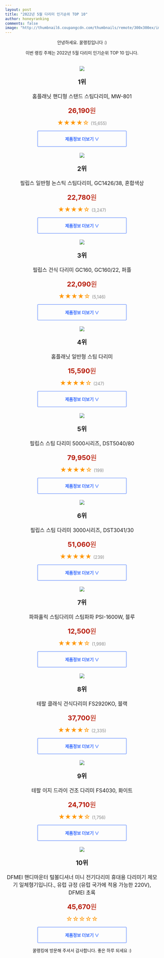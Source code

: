 ```yaml
--- 
layout: post 
title: "2022년 5월 다리미 인기순위 TOP 10" 
author: honeyranking 
comments: false 
image: "http://thumbnail6.coupangcdn.com/thumbnails/remote/300x300ex/image/retail/images/1055979437804-e0f401c0-510a-4275-bcc1-50b41e7c039c.jpg" 
--- 
```

<p style="text-align: center;">안녕하세요. 꿀랭킹입니다 :)</p> <p style="text-align: center;">이번 랭킹 주제는 2022년 5월 다리미 인기순위 TOP 10 입니다.</p><center><img src="http://thumbnail6.coupangcdn.com/thumbnails/remote/300x300ex/image/retail/images/1055979437804-e0f401c0-510a-4275-bcc1-50b41e7c039c.jpg" style="margin-top:20px" /></center> <p style="text-align: center; font-size: 20px"><b>1위</b></p> <p style="text-align: center; font-size: 17px">홈플래닛 핸디형 스탠드 스팀다리미, MW-801</p> <p style="text-align: center;"><span style="color: #b61800; font-size: 22px;"><b>26,190</b>원</span></p> <p style="text-align: center;"><span style="color: #ff9600; font-size: 20px;">★★★★☆ </span><span style="color: #878787;">(15,655)</span></p> <center><a href="https://link.coupang.com/a/mLXJB"> <div style="font-size: 14px; display: inline-block; padding: 15px 90px; color: #346aff; border-radius: 2px; border: 1px solid #346aff; cursor: pointer;"><b>제품정보 더보기 &or;</b></div> </a></center><center><img src="http://thumbnail8.coupangcdn.com/thumbnails/remote/300x300ex/image/retail/images/674302556904339-dbc8c5eb-aadd-4fd9-b2e7-cf2e1006d3b6.jpg" style="margin-top:20px" /></center> <p style="text-align: center; font-size: 20px"><b>2위</b></p> <p style="text-align: center; font-size: 17px">필립스 일반형 논스틱 스팀다리미, GC1426/38, 혼합색상</p> <p style="text-align: center;"><span style="color: #b61800; font-size: 22px;"><b>22,780</b>원</span></p> <p style="text-align: center;"><span style="color: #ff9600; font-size: 20px;">★★★★☆ </span><span style="color: #878787;">(3,247)</span></p> <center><a href="https://link.coupang.com/a/mLXJC"> <div style="font-size: 14px; display: inline-block; padding: 15px 90px; color: #346aff; border-radius: 2px; border: 1px solid #346aff; cursor: pointer;"><b>제품정보 더보기 &or;</b></div> </a></center><center><img src="http://thumbnail6.coupangcdn.com/thumbnails/remote/300x300ex/image/product/image/vendoritem/2018/10/24/3006124168/cd83298b-2531-43e5-8b9b-d87c12f9f0b7.jpg" style="margin-top:20px" /></center> <p style="text-align: center; font-size: 20px"><b>3위</b></p> <p style="text-align: center; font-size: 17px">필립스 건식 다리미 GC160, GC160/22, 퍼플</p> <p style="text-align: center;"><span style="color: #b61800; font-size: 22px;"><b>22,090</b>원</span></p> <p style="text-align: center;"><span style="color: #ff9600; font-size: 20px;">★★★★☆ </span><span style="color: #878787;">(5,146)</span></p> <center><a href="https://link.coupang.com/a/mLXJE"> <div style="font-size: 14px; display: inline-block; padding: 15px 90px; color: #346aff; border-radius: 2px; border: 1px solid #346aff; cursor: pointer;"><b>제품정보 더보기 &or;</b></div> </a></center><center><img src="http://thumbnail8.coupangcdn.com/thumbnails/remote/300x300ex/image/retail/images/161920179458458-4aa1616a-3c4a-47b4-a62c-4e0776641ac8.jpg" style="margin-top:20px" /></center> <p style="text-align: center; font-size: 20px"><b>4위</b></p> <p style="text-align: center; font-size: 17px">홈플래닛 일반형 스팀 다리미</p> <p style="text-align: center;"><span style="color: #b61800; font-size: 22px;"><b>15,590</b>원</span></p> <p style="text-align: center;"><span style="color: #ff9600; font-size: 20px;">★★★★☆ </span><span style="color: #878787;">(247)</span></p> <center><a href="https://link.coupang.com/a/mLXJF"> <div style="font-size: 14px; display: inline-block; padding: 15px 90px; color: #346aff; border-radius: 2px; border: 1px solid #346aff; cursor: pointer;"><b>제품정보 더보기 &or;</b></div> </a></center><center><img src="http://thumbnail7.coupangcdn.com/thumbnails/remote/300x300ex/image/rs_quotation_api/bf5e0fw2/52e49d43a6dc46639a773f49eff7138f.jpg" style="margin-top:20px" /></center> <p style="text-align: center; font-size: 20px"><b>5위</b></p> <p style="text-align: center; font-size: 17px">필립스 스팀 다리미 5000시리즈, DST5040/80</p> <p style="text-align: center;"><span style="color: #b61800; font-size: 22px;"><b>79,950</b>원</span></p> <p style="text-align: center;"><span style="color: #ff9600; font-size: 20px;">★★★★☆ </span><span style="color: #878787;">(199)</span></p> <center><a href="https://link.coupang.com/a/mLXJG"> <div style="font-size: 14px; display: inline-block; padding: 15px 90px; color: #346aff; border-radius: 2px; border: 1px solid #346aff; cursor: pointer;"><b>제품정보 더보기 &or;</b></div> </a></center><center><img src="http://thumbnail8.coupangcdn.com/thumbnails/remote/300x300ex/image/rs_quotation_api/nvbcuadr/fed471d8438e464186bc2ff7e0db4827.jpg" style="margin-top:20px" /></center> <p style="text-align: center; font-size: 20px"><b>6위</b></p> <p style="text-align: center; font-size: 17px">필립스 스팀 다리미 3000시리즈, DST3041/30</p> <p style="text-align: center;"><span style="color: #b61800; font-size: 22px;"><b>51,060</b>원</span></p> <p style="text-align: center;"><span style="color: #ff9600; font-size: 20px;">★★★★★ </span><span style="color: #878787;">(239)</span></p> <center><a href="https://link.coupang.com/a/mLXJH"> <div style="font-size: 14px; display: inline-block; padding: 15px 90px; color: #346aff; border-radius: 2px; border: 1px solid #346aff; cursor: pointer;"><b>제품정보 더보기 &or;</b></div> </a></center><center><img src="http://thumbnail8.coupangcdn.com/thumbnails/remote/300x300ex/image/retail/images/2017/09/22/15/4/d75a2a79-c81d-465d-a179-bb6c805d0471.jpg" style="margin-top:20px" /></center> <p style="text-align: center; font-size: 20px"><b>7위</b></p> <p style="text-align: center; font-size: 17px">파파홀릭 스팀다리미 스팀파파 PSI-1600W, 블루</p> <p style="text-align: center;"><span style="color: #b61800; font-size: 22px;"><b>12,500</b>원</span></p> <p style="text-align: center;"><span style="color: #ff9600; font-size: 20px;">★★★★☆ </span><span style="color: #878787;">(1,998)</span></p> <center><a href="https://link.coupang.com/a/mLXJI"> <div style="font-size: 14px; display: inline-block; padding: 15px 90px; color: #346aff; border-radius: 2px; border: 1px solid #346aff; cursor: pointer;"><b>제품정보 더보기 &or;</b></div> </a></center><center><img src="http://thumbnail10.coupangcdn.com/thumbnails/remote/300x300ex/image/vendor_inventory/2750/ebf74bc05fa8663584d7046a84ab014f4537e559c6e29ae5faff1a68a2fb.jpg" style="margin-top:20px" /></center> <p style="text-align: center; font-size: 20px"><b>8위</b></p> <p style="text-align: center; font-size: 17px">테팔 클래식 건식다리미 FS2920KO, 블랙</p> <p style="text-align: center;"><span style="color: #b61800; font-size: 22px;"><b>37,700</b>원</span></p> <p style="text-align: center;"><span style="color: #ff9600; font-size: 20px;">★★★★☆ </span><span style="color: #878787;">(2,335)</span></p> <center><a href="https://link.coupang.com/a/mLXJJ"> <div style="font-size: 14px; display: inline-block; padding: 15px 90px; color: #346aff; border-radius: 2px; border: 1px solid #346aff; cursor: pointer;"><b>제품정보 더보기 &or;</b></div> </a></center><center><img src="http://thumbnail6.coupangcdn.com/thumbnails/remote/300x300ex/image/retail/images/78906264478434-56539680-8a6f-4d69-857e-a7671540de45.png" style="margin-top:20px" /></center> <p style="text-align: center; font-size: 20px"><b>9위</b></p> <p style="text-align: center; font-size: 17px">테팔 이지 드라이 건조 다리미 FS4030, 화이트</p> <p style="text-align: center;"><span style="color: #b61800; font-size: 22px;"><b>24,710</b>원</span></p> <p style="text-align: center;"><span style="color: #ff9600; font-size: 20px;">★★★★☆ </span><span style="color: #878787;">(1,756)</span></p> <center><a href="https://link.coupang.com/a/mLXJK"> <div style="font-size: 14px; display: inline-block; padding: 15px 90px; color: #346aff; border-radius: 2px; border: 1px solid #346aff; cursor: pointer;"><b>제품정보 더보기 &or;</b></div> </a></center><center><img src="http://thumbnail9.coupangcdn.com/thumbnails/remote/300x300ex/image/vendor_inventory/43bb/dc57b17e617b599adb73438c8b62372d8586b4f2b0faf8ad809f0a09b0b5.jpg" style="margin-top:20px" /></center> <p style="text-align: center; font-size: 20px"><b>10위</b></p> <p style="text-align: center; font-size: 17px">DFMEI 핸디마운터 털볼디셔너 미니 전기다리미 휴대용 다리미기 제모기 일체형기입니다., 유럽 ​​규정 (유럽 국가에 적용 가능한 220V), DFMEI 초록</p> <p style="text-align: center;"><span style="color: #b61800; font-size: 22px;"><b>45,670</b>원</span></p> <p style="text-align: center;"><span style="color: #ff9600; font-size: 20px;">☆☆☆☆☆ </span><span style="color: #878787;"></span></p> <center><a href="https://link.coupang.com/a/mLXJM"> <div style="font-size: 14px; display: inline-block; padding: 15px 90px; color: #346aff; border-radius: 2px; border: 1px solid #346aff; cursor: pointer;"><b>제품정보 더보기 &or;</b></div> </a></center> <p style="text-align: center;">꿀랭킹에 방문해 주셔서 감사합니다. 좋은 하루 되세요 :)</p>
